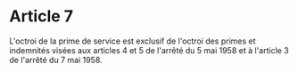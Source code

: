# Article 7

L'octroi de la prime de service est exclusif de l'octroi des primes et indemnités visées aux articles 4 et 5 de l'arrêté du 5 mai 1958 et à l'article 3 de l'arrêté du 7 mai 1958.
